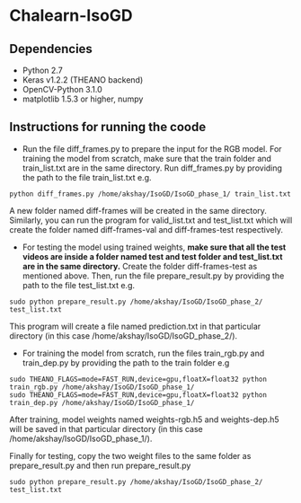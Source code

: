 # Chalearn-IsoGD

## Dependencies

* Python 2.7
* Keras v1.2.2 (THEANO backend)
* OpenCV-Python 3.1.0 
* matplotlib 1.5.3 or higher, numpy

##  Instructions for running the coode

* Run the file diff_frames.py to prepare the input for the RGB model. For training the model from scratch, make sure that the train folder and train_list.txt are in the same directory. Run diff_frames.py by providing the path to the file train_list.txt e.g.
```
python diff_frames.py /home/akshay/IsoGD/IsoGD_phase_1/ train_list.txt
```
A new folder named diff-frames will be created in the same directory. Similarly, you can run the program for valid_list.txt and test_list.txt which will create the folder named diff-frames-val and diff-frames-test respectively.

* For testing the model using trained weights, **make sure that all the test videos are inside a folder named test and test folder and test_list.txt are in the same directory.**
Create the folder diff-frames-test as mentioned above. Then, run the file prepare_result.py by providing the path to the file test_list.txt e.g.
```
sudo python prepare_result.py /home/akshay/IsoGD/IsoGD_phase_2/ test_list.txt
```
This program will create a file named prediction.txt in that particular directory (in this case /home/akshay/IsoGD/IsoGD_phase_2/).

* For training the model from scratch, run the files train_rgb.py and train_dep.py by providing the path to the train folder e.g

```
sudo THEANO_FLAGS=mode=FAST_RUN,device=gpu,floatX=float32 python train_rgb.py /home/akshay/IsoGD/IsoGD_phase_1/
sudo THEANO_FLAGS=mode=FAST_RUN,device=gpu,floatX=float32 python train_dep.py /home/akshay/IsoGD/IsoGD_phase_1/
```
After training, model weights named weights-rgb.h5 and weights-dep.h5 will be saved in that particular directory (in this case /home/akshay/IsoGD/IsoGD_phase_1/).

Finally for testing, copy the two weight files to the same folder as prepare_result.py and then run prepare_result.py
```
sudo python prepare_result.py /home/akshay/IsoGD/IsoGD_phase_2/ test_list.txt
```
